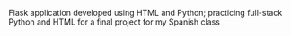 Flask application developed using HTML and Python; practicing full-stack Python and HTML for a final project for my Spanish class
